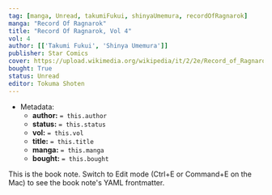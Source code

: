 ```yaml
---
tag: [manga, Unread, takumiFukui, shinyaUmemura, recordOfRagnarok]
manga: "Record Of Ragnarok"
title: "Record Of Ragnarok, Vol 4"
vol: 4
author: [['Takumi Fukui', 'Shinya Umemura']]
publisher: Star Comics
cover: https://upload.wikimedia.org/wikipedia/it/2/2e/Record_of_Ragnarok_Volume_1.jpg
bought: True
status: Unread
editor: Tokuma Shoten
---
```


- Metadata:
    - **author:** `= this.author`
    - **status:** `= this.status`
    - **vol:** `= this.vol`
    - **title:** `= this.title`
    - **manga:** `= this.manga`
    - **bought:** `= this.bought`

This is the book note. Switch to Edit mode (Ctrl+E or Command+E on the Mac) to see the book note's YAML frontmatter.